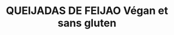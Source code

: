 ---
uuid: 7cbc9f73-1952-4297-bead-7d2e9b75de01
title: QUEIJADAS DE FEIJAO Végan et sans gluten
draft: false
layout: recettes
type: dessert
categories:
  - Gateau
auteur: Auré
regime:
  - sans-gluten
  - vegan
region: Portugal
cuisson: Oui
temperature: Froid
plate: 20
quantite_desc: 1 petit flan par personne
check: Non
checkAlwaysOk: true
ingredients:
  sec:
    - title: Haricots blancs en conserve
      quantite: 200
      unit: grammes
  legumes:
    - title: Citron non traité
      quantite: 1
      unit: unité
      commentaire: zeste
  lof:
    - title: Fécule de maïs (Maïzena)
      quantite: 35
      unit: grammes
    - title: Crème soja
      quantite: 40
      unit: ml
    - title: lait de soja
      quantite: 375
      unit: ml
  sucres:
    - title: Sucre en poudre
      quantite: 85
      unit: grammes
  autres:
    - title: Agar-agar
      quantite: 1
      unit: grammes
    - title: Pate feuilleté sans gluten et vegan
      quantite: 2
      unit: unité
  frais:
    - title: Margarine végétale spécial cuisson
      quantite: 35
      unit: grammes
  epices:
    - title: Canelle
      quantite: 1
      unit: c. à café
materiel:
  - Moule à muffin
preparation: >-
  Appareil à flan :


  Dans un petit récipient, mélanger l’agar agar avec une petit quantité d’eau (10/15ml).


  Dans une casserole, verser le lait de soja, la crème de soja, la préparation eau/agar agar, le zeste de citron. Porter le tout à ébullition.


  Dans un grand saladier, mélanger la maïzena, le sucre et la cannelle puis réserver.


  Lorsque le lait arrive à ébullition, retirer la casserole du feu.


  Verser le lait en deux fois (⅓ puis le reste) sur le mélange de maïzena tout en fouettant vivement.


  Puis reverser le tout dans la casserole et cuire l’appareil ⅔ minutes sur feu moyen en fouettant énergiquement sans arrêt. Dès que l’appareil épaissit, retirer la casserole du feu et fouetter l’appareil jusqu’à ce qu’il soit lisse et homogène.


  Mixer avec les haricots blancs.


  Montage :


  Rouler les pâtes feuilletées véganes sans gluten sur elles-mêmes pour faire un rouleau. Faire des tronçons de 2 cm d’épaisseur. Placez chaque tranche dans le moule.. Bien appuyer avec le pouce de manière à étirer la pâte vers le haut du moule. 


  Remplir les moules avec la crème obtenue. 


  Enfourner et cuire pendant 35min (la durée varie selon les fours) le flan est prêt lorsqu’il est très peu tremblotant, bien levé et que la surface est bien coloré (il va beaucoup gonfler durant la cuisson mais pas de panique c’est normal, il retombera à la sortie du four).


  Lorsque les gâteaux sont cuits, les retirer, démouler et saupoudrer de sucre glace.
publishDate: 2024-05-23T22:19:00.000Z
---